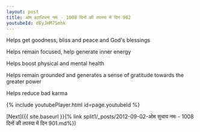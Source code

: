 ```yaml
---
layout: post
title: ओम व्रठाधिपत्य नमः - 1008 दिनों की तपस्या में दिन 902
youtubeId: dEyJHM7Smhk
---
```

 
 
Helps get goodness, bliss and peace and God's blessings
 
Helps remain focused, help generate inner energy 
 
Helps boost physical and mental health 
 
Helps remain grounded and generates a sense of gratitude towards the greater power 
 
Helps reduce bad karma
 
 
 
 


{% include youtubePlayer.html id=page.youtubeId %}
 
[Next]({{ site.baseurl }}{% link  split1/_posts/2012-09-02-ओम सुचाय नमः - 1008 दिनों की तपस्या में दिन 901.md%})
 
